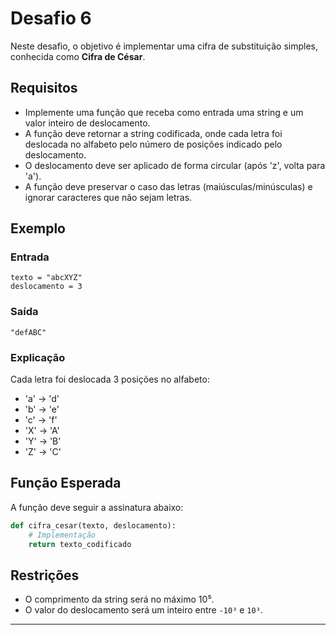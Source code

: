 # Desafio 6

Neste desafio, o objetivo é implementar uma cifra de substituição simples, conhecida como **Cifra de César**.

## Requisitos
- Implemente uma função que receba como entrada uma string e um valor inteiro de deslocamento.
- A função deve retornar a string codificada, onde cada letra foi deslocada no alfabeto pelo número de posições indicado pelo deslocamento.
- O deslocamento deve ser aplicado de forma circular (após 'z', volta para 'a').
- A função deve preservar o caso das letras (maiúsculas/minúsculas) e ignorar caracteres que não sejam letras.

## Exemplo

### Entrada
```plaintext
texto = "abcXYZ"
deslocamento = 3
```

### Saída
```plaintext
"defABC"
```

### Explicação
Cada letra foi deslocada 3 posições no alfabeto:
- 'a' -> 'd'
- 'b' -> 'e'
- 'c' -> 'f'
- 'X' -> 'A'
- 'Y' -> 'B'
- 'Z' -> 'C'

## Função Esperada
A função deve seguir a assinatura abaixo:
```python
def cifra_cesar(texto, deslocamento):
    # Implementação
    return texto_codificado
```

## Restrições
- O comprimento da string será no máximo 10⁵.
- O valor do deslocamento será um inteiro entre `-10³` e `10³`.

---
